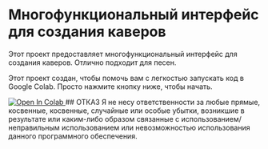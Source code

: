 <!DOCTYPE html>
<html>
<head>
    
</head>
<body>
    <h1>Многофункциональный интерфейс для создания каверов</h1>
    <p>Этот проект предоставляет многофункциональный интерфейс для создания каверов. Отлично подходит для песен.</p>
    <p>Этот проект создан, чтобы помочь вам с легкостью запускать код в Google Colab. Просто нажмите кнопку ниже, чтобы начать.</p>
    <a href="https://colab.research.google.com/drive/1dfhddZvsHTjcIWHjBlGuVgDFl0g_cd_6?usp=sharing" target="_blank">
        <img src="https://colab.research.google.com/assets/colab-badge.svg" alt="Open In Colab"/>
    </a>
</body>
</html>
## ОТКАЗ
Я не несу ответственности за любые прямые, косвенные, косвенные, случайные или особые убытки, возникшие в результате или каким-либо образом связанные с использованием/неправильным использованием или невозможностью использования данного программного обеспечения.
